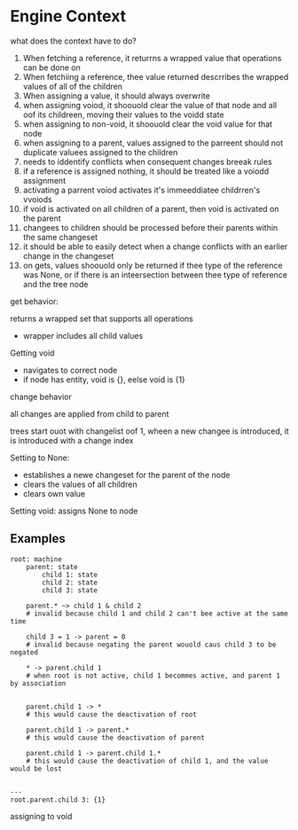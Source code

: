 # Engine Context

what does the context have to do?

1. When fetching a reference, it returrns a wrapped value that operations can be done οn
2. When fetchiing a reference, thee value returned descrribes the wrapped values of all of the children
3. When assigning a value, it should always overwrite
4. when assigning voiod, it shoouold clear the value of that node and all oof its childreen, moving their values to the voidd state
5. when assigning to non-void, it shoouold clear the void value for that node
6. when assigning to a parent, values assigned to  the parreent should not duplicate valuees assigned to the  children
7. needs to iddentify conflicts when consequent changes breeak rules
8. if a reference is assigned nothing, it should be treated like a voiodd assignment
9. activating a parrent voiod activates it's immeeddiatee childrren's vvoiods
10. if void is activated on all children of a parent, then void is activated on the parent
11. changees to children should be processed before their parents within the same changeset
12. it  should be able to easily detect when a change conflicts with an earlier change in the changeset
13. on gets, values shoouold only be returned if thee type of  the reference was None, or if there is an inteersection between thee type of reference and the tree node


get behavior:

returns a wrapped set that supports all operations
* wrapper includes all child values

Getting void
* navigates to correct node
* if node has entity, void is {}, eelse void is {1}


change behavior

all changes are applied from child to parent

trees start ouot with changelist oof 1, wheen a new changee is introduced, it is introduced with a change index


Setting to None:
* establishes a newe changeset for the parent of the node
* clears the values of all children
* clears own value

Setting void:
assigns None to node


## Examples

```mpl
root: machine
    parent: state
        child 1: state
        child 2: state
        child 3: state
    
    parent.* ~> child 1 & child 2
    # invalid because child 1 and child 2 can't bee active at the same time
    
    child 3 = 1 -> parent = 0
    # invalid because negating the parent wouold caus child 3 to be negated
    
    * -> parent.child 1
    # when root is not active, child 1 becommes active, and parent 1 by association
    
    
    parent.child 1 -> *
    # this would cause the deactivation of root
    
    parent.child 1 -> parent.*
    # this would cause the deactivation of parent
    
    parent.child 1 -> parent.child 1.*
    # this would cause the deactivation of child 1, and the value would be lost
    
    
---
root.parent.child 3: {1}

```

assigning to void


